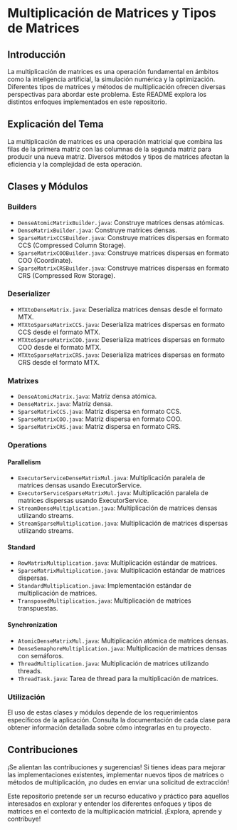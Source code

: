 # Multiplicación de Matrices y Tipos de Matrices

## Introducción

La multiplicación de matrices es una operación fundamental en ámbitos como la inteligencia artificial, la simulación numérica y la optimización. Diferentes tipos de matrices y métodos de multiplicación ofrecen diversas perspectivas para abordar este problema. Este README explora los distintos enfoques implementados en este repositorio.

## Explicación del Tema

La multiplicación de matrices es una operación matricial que combina las filas de la primera matriz con las columnas de la segunda matriz para producir una nueva matriz. Diversos métodos y tipos de matrices afectan la eficiencia y la complejidad de esta operación.

## Clases y Módulos

### Builders
- `DenseAtomicMatrixBuilder.java`: Construye matrices densas atómicas.
- `DenseMatrixBuilder.java`: Construye matrices densas.
- `SparseMatrixCCSBuilder.java`: Construye matrices dispersas en formato CCS (Compressed Column Storage).
- `SparseMatrixCOOBuilder.java`: Construye matrices dispersas en formato COO (Coordinate).
- `SparseMatrixCRSBuilder.java`: Construye matrices dispersas en formato CRS (Compressed Row Storage).

### Deserializer
- `MTXtoDenseMatrix.java`: Deserializa matrices densas desde el formato MTX.
- `MTXtoSparseMatrixCCS.java`: Deserializa matrices dispersas en formato CCS desde el formato MTX.
- `MTXtoSparseMatrixCOO.java`: Deserializa matrices dispersas en formato COO desde el formato MTX.
- `MTXtoSparseMatrixCRS.java`: Deserializa matrices dispersas en formato CRS desde el formato MTX.

### Matrixes
- `DenseAtomicMatrix.java`: Matriz densa atómica.
- `DenseMatrix.java`: Matriz densa.
- `SparseMatrixCCS.java`: Matriz dispersa en formato CCS.
- `SparseMatrixCOO.java`: Matriz dispersa en formato COO.
- `SparseMatrixCRS.java`: Matriz dispersa en formato CRS.

### Operations
#### Parallelism
- `ExecutorServiceDenseMatrixMul.java`: Multiplicación paralela de matrices densas usando ExecutorService.
- `ExecutorServiceSparseMatrixMul.java`: Multiplicación paralela de matrices dispersas usando ExecutorService.
- `StreamDenseMultiplication.java`: Multiplicación de matrices densas utilizando streams.
- `StreamSparseMultiplication.java`: Multiplicación de matrices dispersas utilizando streams.

#### Standard
- `RowMatrixMultiplication.java`: Multiplicación estándar de matrices.
- `SparseMatrixMultiplication.java`: Multiplicación estándar de matrices dispersas.
- `StandardMultiplication.java`: Implementación estándar de multiplicación de matrices.
- `TransposedMultiplication.java`: Multiplicación de matrices transpuestas.

#### Synchronization
- `AtomicDenseMatrixMul.java`: Multiplicación atómica de matrices densas.
- `DenseSemaphoreMultiplication.java`: Multiplicación de matrices densas con semáforos.
- `ThreadMultiplication.java`: Multiplicación de matrices utilizando threads.
- `ThreadTask.java`: Tarea de thread para la multiplicación de matrices.

### Utilización
El uso de estas clases y módulos depende de los requerimientos específicos de la aplicación. Consulta la documentación de cada clase para obtener información detallada sobre cómo integrarlas en tu proyecto.

## Contribuciones
¡Se alientan las contribuciones y sugerencias! Si tienes ideas para mejorar las implementaciones existentes, implementar nuevos tipos de matrices o métodos de multiplicación, ¡no dudes en enviar una solicitud de extracción!

Este repositorio pretende ser un recurso educativo y práctico para aquellos interesados en explorar y entender los diferentes enfoques y tipos de matrices en el contexto de la multiplicación matricial. ¡Explora, aprende y contribuye!
